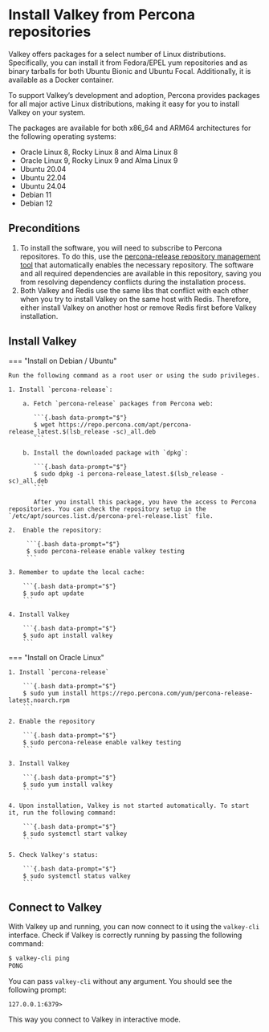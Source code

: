 # Install Valkey from Percona repositories

Valkey offers packages for a select number of Linux distributions. Specifically, you can install it from Fedora/EPEL yum repositories and as binary tarballs for both Ubuntu Bionic and Ubuntu Focal. Additionally, it is available as a Docker container.

To support Valkey’s development and adoption, Percona provides packages for all major active Linux distributions, making it easy for you to install Valkey on your system.

The packages are available for both x86_64 and ARM64 architectures for the following operating systems:

* Oracle Linux 8, Rocky Linux 8 and Alma Linux 8 
* Oracle Linux 9, Rocky Linux 9 and Alma Linux 9 
* Ubuntu 20.04 
* Ubuntu 22.04 
* Ubuntu 24.04 
* Debian 11 
* Debian 12

## Preconditions

1. To install the software, you will need to subscribe to Percona repositores. To do this, use the [percona-release repository management tool](https://docs.percona.com/percona-software-repositories/index.html) that automatically enables the necessary repository. The software and all required dependencies are available in this repository, saving you from resolving dependency conflicts during the installation process.
2. Both Valkey and Redis use the same libs that conflict with each other when you try to install Valkey on the same host with Redis. Therefore, either install Valkey on another host or remove Redis first before Valkey installation.

## Install Valkey

=== "Install on Debian / Ubuntu"

    Run the following command as a root user or using the sudo privileges.

    1. Install `percona-release`:
        
        a. Fetch `percona-release` packages from Percona web:
        
           ```{.bash data-prompt="$"}
           $ wget https://repo.percona.com/apt/percona-release_latest.$(lsb_release -sc)_all.deb
           ```    

        b. Install the downloaded package with `dpkg`:    

           ```{.bash data-prompt="$"}
           $ sudo dpkg -i percona-release_latest.$(lsb_release -sc)_all.deb
           ```    

           After you install this package, you have the access to Percona repositories. You can check the repository setup in the `/etc/apt/sources.list.d/percona-prel-release.list` file.    
    
    2.  Enable the repository:    

         ```{.bash data-prompt="$"}
         $ sudo percona-release enable valkey testing
         ```    

    3. Remember to update the local cache:    

        ```{.bash data-prompt="$"}
        $ sudo apt update
        ```

    4. Install Valkey
     
        ```{.bash data-prompt="$"}
        $ sudo apt install valkey
        ```

=== "Install on Oracle Linux"

    1. Install `percona-release`

        ```{.bash data-prompt="$"}
        $ sudo yum install https://repo.percona.com/yum/percona-release-latest.noarch.rpm
        ```
    
    2. Enable the repository

        ```{.bash data-prompt="$"}
        $ sudo percona-release enable valkey testing
        ```
    
    3. Install Valkey

        ```{.bash data-prompt="$"}
        $ sudo yum install valkey
        ```
    
    4. Upon installation, Valkey is not started automatically. To start it, run the following command:

        ```{.bash data-prompt="$"}
        $ sudo systemctl start valkey
        ```
    
    5. Check Valkey's status:

        ```{.bash data-prompt="$"}
        $ sudo systemctl status valkey
        ```

## Connect to Valkey

With Valkey up and running, you can now connect to it using the `valkey-cli` interface. Check if Valkey is correctly running by passing the following command:

```{.bash data-prompt="$"}
$ valkey-cli ping
PONG
```

You can pass `valkey-cli` without any argument. You should see the following prompt: 

```
127.0.0.1:6379> 
```

This way you connect to Valkey in interactive mode.  

